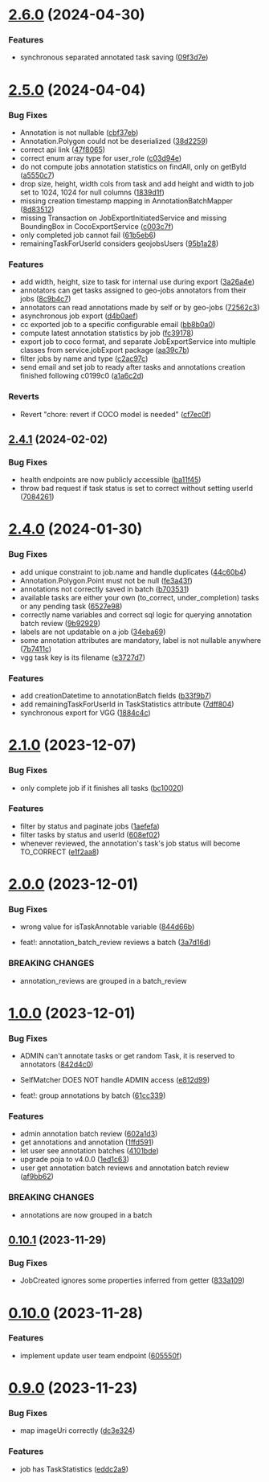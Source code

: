 # [2.6.0](https://github.com/b-partners/bpartners-annotator-api/compare/v2.5.0...v2.6.0) (2024-04-30)


### Features

* synchronous separated annotated task saving ([09f3d7e](https://github.com/b-partners/bpartners-annotator-api/commit/09f3d7e888162fd3dd433eb7417555820c8f36f5))



# [2.5.0](https://github.com/b-partners/bpartners-annotator-api/compare/v2.4.1...v2.5.0) (2024-04-04)


### Bug Fixes

* Annotation is not nullable ([cbf37eb](https://github.com/b-partners/bpartners-annotator-api/commit/cbf37eb420d582d7ff60842b751426df95a60b9f))
* Annotation.Polygon could not be deserialized ([38d2259](https://github.com/b-partners/bpartners-annotator-api/commit/38d2259b7d866a91945d5a2ac99289365da2c474))
* correct api link ([47f8065](https://github.com/b-partners/bpartners-annotator-api/commit/47f806545ae5c7a1768c376eb6250dca79b99b98))
* correct enum array type for user_role ([c03d94e](https://github.com/b-partners/bpartners-annotator-api/commit/c03d94e08db34d4aff5c2bd672cd64431bff6754))
* do not compute jobs annotation statistics on findAll, only on getById ([a5550c7](https://github.com/b-partners/bpartners-annotator-api/commit/a5550c7bff80e95fbeb3999c8ed308ff6d5d813a))
* drop size, height, width cols from task and add height and width to job set to 1024, 1024 for null columns ([1839d1f](https://github.com/b-partners/bpartners-annotator-api/commit/1839d1f4ad02fee5dcbbabf2e4ad13c7f329c08e))
* missing creation timestamp mapping in AnnotationBatchMapper ([8d83512](https://github.com/b-partners/bpartners-annotator-api/commit/8d835126bdf034d398de5e428119212f51110df9))
* missing Transaction on JobExportInitiatedService and missing BoundingBox in CocoExportService ([c003c7f](https://github.com/b-partners/bpartners-annotator-api/commit/c003c7fba753bff91547a0acd505e400d173bb97))
* only completed job cannot fail ([61b5eb6](https://github.com/b-partners/bpartners-annotator-api/commit/61b5eb60e5d16b6af5c46e4c3c0bf4d253d536ce))
* remainingTaskForUserId considers geojobsUsers ([95b1a28](https://github.com/b-partners/bpartners-annotator-api/commit/95b1a2850003f4ac25cdd3a7fed7d3ac274a10fc))


### Features

* add width, height, size to task for internal use during export ([3a26a4e](https://github.com/b-partners/bpartners-annotator-api/commit/3a26a4e00fffa8da2542fd67c2529fa8e516eda5))
* annotators can get tasks assigned to geo-jobs annotators from their jobs ([8c9b4c7](https://github.com/b-partners/bpartners-annotator-api/commit/8c9b4c7c409640d29c0017f728cc6a93dff50720))
* annotators can read annotations made by self or by geo-jobs ([72562c3](https://github.com/b-partners/bpartners-annotator-api/commit/72562c3778fa1dcbae024f1dfed33f051bac5b70))
* asynchronous job export ([d4b0aef](https://github.com/b-partners/bpartners-annotator-api/commit/d4b0aef505c98c5cb1bd3d626e8f59eccdc4a48c))
* cc exported job to a specific configurable email ([bb8b0a0](https://github.com/b-partners/bpartners-annotator-api/commit/bb8b0a016d5e878f9a6bbc8340e5fe83b94f0729))
* compute latest annotation statistics by job ([fc39178](https://github.com/b-partners/bpartners-annotator-api/commit/fc391781392c4f9529dc62332f75b47ab5a0506d))
* export job to coco format, and separate JobExportService into multiple classes from service.jobExport package ([aa39c7b](https://github.com/b-partners/bpartners-annotator-api/commit/aa39c7b554d84c0a2e35e1f9185aec24f40ed522))
* filter jobs by name and type ([c2ac97c](https://github.com/b-partners/bpartners-annotator-api/commit/c2ac97cccedaba8bc23169b69cb4f4338c373e57))
* send email and set job to ready after tasks and annotations creation finished following c0199c0 ([a1a6c2d](https://github.com/b-partners/bpartners-annotator-api/commit/a1a6c2d770676038642ff17f85b1c05b228b108e))


### Reverts

* Revert "chore: revert if COCO model is needed" ([cf7ec0f](https://github.com/b-partners/bpartners-annotator-api/commit/cf7ec0f90c7ae75753470b7934865b7d2450c0af))



## [2.4.1](https://github.com/b-partners/bpartners-annotator-api/compare/v2.4.0...v2.4.1) (2024-02-02)


### Bug Fixes

* health endpoints are now publicly accessible ([ba11f45](https://github.com/b-partners/bpartners-annotator-api/commit/ba11f45d46190f302927516ff332e0a503b295db))
* throw bad request if task status is set to correct without setting userId ([7084261](https://github.com/b-partners/bpartners-annotator-api/commit/7084261bc242738522828f8abc9f2c6f2f340611))



# [2.4.0](https://github.com/b-partners/bpartners-annotator-api/compare/v2.1.0...v2.4.0) (2024-01-30)


### Bug Fixes

* add unique constraint to job.name and handle duplicates ([44c60b4](https://github.com/b-partners/bpartners-annotator-api/commit/44c60b452a38b91caeb5b2619e60557f8de3f47a))
* Annotation.Polygon.Point must not be null ([fe3a43f](https://github.com/b-partners/bpartners-annotator-api/commit/fe3a43f7bb821bd276c7a2a770cd2d8719803a15))
* annotations not correctly saved in batch ([b703531](https://github.com/b-partners/bpartners-annotator-api/commit/b703531d7d3414c3754bca0572748865df74bc89))
* available tasks are either your own (to_correct, under_completion) tasks or any pending task ([6527e98](https://github.com/b-partners/bpartners-annotator-api/commit/6527e9874ed323c84d69985992d81e9adc46ec50))
* correctly name variables and correct sql logic for querying annotation batch review ([9b92929](https://github.com/b-partners/bpartners-annotator-api/commit/9b929296797503196d4d172bf6b3222a82cec2b4))
* labels are not updatable on a job ([34eba69](https://github.com/b-partners/bpartners-annotator-api/commit/34eba69482898780fde4e79e37e09829d7b6ee8c))
* some annotation attributes are mandatory, label is not nullable anywhere ([7b7411c](https://github.com/b-partners/bpartners-annotator-api/commit/7b7411cbdca0886ac24d8a8a76851887d1723dd5))
* vgg task key is its filename ([e3727d7](https://github.com/b-partners/bpartners-annotator-api/commit/e3727d75c35ef0d50f170c3e957f485176f9c714))


### Features

* add creationDatetime to annotationBatch fields ([b33f9b7](https://github.com/b-partners/bpartners-annotator-api/commit/b33f9b7048350413ec092a4c2492ad4c18e4e713))
* add remainingTaskForUserId in TaskStatistics attribute ([7dff804](https://github.com/b-partners/bpartners-annotator-api/commit/7dff804b4dde1053700092cb58652893beecd192))
* synchronous export for VGG ([1884c4c](https://github.com/b-partners/bpartners-annotator-api/commit/1884c4c07f068142e954580f172fdc2552b16262))



# [2.1.0](https://github.com/b-partners/bpartners-annotator-api/compare/v2.0.0...v2.1.0) (2023-12-07)


### Bug Fixes

* only complete job if it finishes all tasks ([bc10020](https://github.com/b-partners/bpartners-annotator-api/commit/bc10020fad15cbcafa618ae07d7beeb32e9b04a0))


### Features

* filter by status and paginate jobs ([1aefefa](https://github.com/b-partners/bpartners-annotator-api/commit/1aefefa292d9c2a8cb8a7ce3b51debebc4844605))
* filter tasks by status and userId ([608ef02](https://github.com/b-partners/bpartners-annotator-api/commit/608ef021ad5dffb6e1d85410f874bc58f53efc53))
* whenever reviewed, the annotation's task's job status will become TO_CORRECT ([e1f2aa8](https://github.com/b-partners/bpartners-annotator-api/commit/e1f2aa8b5bbbd3677bc4e612ce24c22616c73d23))



# [2.0.0](https://github.com/b-partners/bpartners-annotator-api/compare/v1.0.0...v2.0.0) (2023-12-01)


### Bug Fixes

* wrong value for isTaskAnnotable variable ([844d66b](https://github.com/b-partners/bpartners-annotator-api/commit/844d66bb21b82c0e1e24ab7053acc5a66ab21181))


* feat!: annotation_batch_review reviews a batch ([3a7d16d](https://github.com/b-partners/bpartners-annotator-api/commit/3a7d16d5d90e190be98bf844baa283b5753f6824))


### BREAKING CHANGES

* annotation_reviews are grouped in a batch_review



# [1.0.0](https://github.com/b-partners/bpartners-annotator-api/compare/v0.10.1...v1.0.0) (2023-12-01)


### Bug Fixes

* ADMIN can't annotate tasks or get random Task, it is reserved to annotators ([842d4c0](https://github.com/b-partners/bpartners-annotator-api/commit/842d4c07c4ef700c02207cb037faeb2e27312c60))
* SelfMatcher DOES NOT handle ADMIN access ([e812d99](https://github.com/b-partners/bpartners-annotator-api/commit/e812d994a77f1d958372b2f4e95e36eea0675e5d))


* feat!: group annotations by batch ([61cc339](https://github.com/b-partners/bpartners-annotator-api/commit/61cc339f35f6a9807ebc65012ff259047f2763c0))


### Features

* admin annotation batch review ([602a1d3](https://github.com/b-partners/bpartners-annotator-api/commit/602a1d39be412df24c1b0416ebb840d0c7505a28))
* get annotations and annotation ([1ffd591](https://github.com/b-partners/bpartners-annotator-api/commit/1ffd5917613e4c33ecd05b62a369e32ecece021c))
* let user see annotation batches ([4101bde](https://github.com/b-partners/bpartners-annotator-api/commit/4101bded5dcd68bbaa49a4ad47addba9309b8334))
* upgrade poja to v4.0.0 ([1ed1c63](https://github.com/b-partners/bpartners-annotator-api/commit/1ed1c635aab19c9a8ea0bb0ac9afb5b8de2b94b2))
* user get annotation batch reviews and annotation batch review ([af9bb62](https://github.com/b-partners/bpartners-annotator-api/commit/af9bb62058bc09890be850e7050d1e954dfc8279))


### BREAKING CHANGES

* annotations are now grouped in a batch



## [0.10.1](https://github.com/b-partners/bpartners-annotator-api/compare/v0.10.0...v0.10.1) (2023-11-29)


### Bug Fixes

* JobCreated ignores some properties inferred from getter ([833a109](https://github.com/b-partners/bpartners-annotator-api/commit/833a109645f01f1396e3430ac6edbc7715cc7842))



# [0.10.0](https://github.com/b-partners/bpartners-annotator-api/compare/v0.9.0...v0.10.0) (2023-11-28)


### Features

* implement update user team endpoint ([605550f](https://github.com/b-partners/bpartners-annotator-api/commit/605550fabf3baef0d46ea5cec7e65e4d1cec69b0))



# [0.9.0](https://github.com/b-partners/bpartners-annotator-api/compare/v0.8.1...v0.9.0) (2023-11-23)


### Bug Fixes

* map imageUri correctly ([dc3e324](https://github.com/b-partners/bpartners-annotator-api/commit/dc3e3245cf2d210cb788a6b1b9a60b4d6df66c83))


### Features

* job has TaskStatistics ([eddc2a9](https://github.com/b-partners/bpartners-annotator-api/commit/eddc2a90c92665b89456039f4a0a36ed7ed5df8e))



